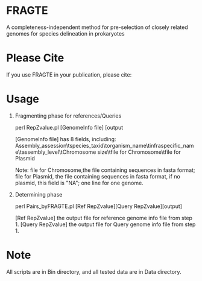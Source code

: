 # FRAGTE
A completeness-independent method for pre-selection of closely related genomes for species delineation in prokaryotes

# Please Cite
If you use FRAGTE in your publication, please cite: 

# Usage
1. Fragmenting phase for references/Queries
	
	perl RepZvalue.pl [GenomeInfo file] [output
	
	[GenomeInfo file] has 8 fields, including:
	Assembly_assession\tspecies_taxid\torganism_name\tinfraspecific_name\tassembly_level\tChromosome size\tfile for Chromosome\tfile for 	Plasmid

	Note: file for Chromosome,the file containing sequences in fasta format; file for Plasmid, the file containing sequences in fasta format,       if no plasmid, this field is "NA"; one line for one genome.

2. Determining phase
	
	perl Pairs_byFRAGTE.pl [Ref RepZvalue][Query RepZvalue][output]
	
	[Ref RepZvalue] the output file for reference genome info file from step 1.
	[Query RepZvalue] the output file for Query genome info file from step 1.

# Note
All scripts are in Bin directory, and all tested data are in Data directory.
